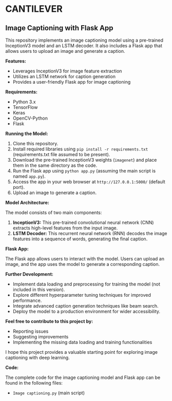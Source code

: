 # CANTILEVER
## Image Captioning with Flask App

This repository implements an image captioning model using a pre-trained InceptionV3 model and an LSTM decoder. It also includes a Flask app that allows users to upload an image and generate a caption.

**Features:**

* Leverages InceptionV3 for image feature extraction
* Utilizes an LSTM network for caption generation
* Provides a user-friendly Flask app for image captioning

**Requirements:**

* Python 3.x
* TensorFlow
* Keras
* OpenCV-Python
* Flask

**Running the Model:**

1. Clone this repository.
2. Install required libraries using `pip install -r requirements.txt` (requirements.txt file assumed to be present).
3. Download the pre-trained InceptionV3 weights (`imagenet`) and place them in the same directory as the code.
4. Run the Flask app using `python app.py` (assuming the main script is named `app.py`).
5. Access the app in your web browser at `http://127.0.0.1:5000/` (default port).
6. Upload an image to generate a caption.

**Model Architecture:**

The model consists of two main components:

1. **InceptionV3:** This pre-trained convolutional neural network (CNN) extracts high-level features from the input image.
2. **LSTM Decoder:** This recurrent neural network (RNN) decodes the image features into a sequence of words, generating the final caption.

**Flask App:**

The Flask app allows users to interact with the model. Users can upload an image, and the app uses the model to generate a corresponding caption.

**Further Development:**

* Implement data loading and preprocessing for training the model (not included in this version).
* Explore different hyperparameter tuning techniques for improved performance.
* Integrate advanced caption generation techniques like beam search.
* Deploy the model to a production environment for wider accessibility.

**Feel free to contribute to this project by:**

* Reporting issues
* Suggesting improvements
* Implementing the missing data loading and training functionalities

I hope this project provides a valuable starting point for exploring image captioning with deep learning.

**Code:**

The complete code for the image captioning model and Flask app can be found in the following files:

* `Image captioning.py` (main script)



